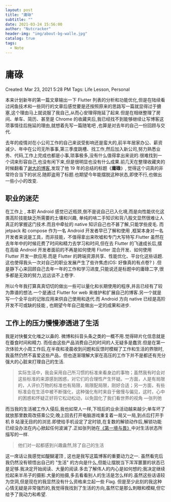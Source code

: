 ```yaml
---
layout: post
title: "庸碌"
subtitle: ""
date: 2021-03-24 15:56:00
author: "Nutcracker"
header-img: "img/about-bg-walle.jpg"
catalog: true
tags:
  - Note
---
```




# 庸碌

Created: Mar 23, 2021 5:28 PM
Tags: Life Lesson, Personal

本来计划新年的第一篇文章输出一下 Flutter 列表的分析和功能优化,但是在陆续看过闲鱼技术和一些同行的文章后感觉要是还按照原来的思路写一篇就显得过于搪塞,这个理由马上就说服了我自己,从而心安理得拖延了起来.但是在相继整理了房间、单车、简历、甚至是 Chrome 的收藏夹后,我已经找不到能够继续让写博客这项事情往后拖延的理由,就想着先写一篇随笔吧 ,也算是对去年的自己一份回顾与交代.

去年的疫情对在小公司工作的自己来说受影响还是蛮大的,前半年居家办公、薪资减少、年中在公司无所事事,第三季度跳槽、找工作,然后加入新公司,努力熟悉业务、代码,工作上完成也都是小事,琐事极多,没有什么值得拿出来说的.很难找到一个词来形容自己,也没有闲下来,但是很明显也没有什么成果.前几天在整理收藏夹的时候翻看了[谢大的博客](https://yihui.org/),发现了他 19 年的总结的标题《**庸碌**》, 觉得这个词真的非常符合当下的状况.随即盗用了标题.也期望今年能摆脱这种状态,即使不行,也做出一些小小的改变.

## 职业的迷茫

在工作上 , 本职 Android 感觉已近瓶颈,倒不是说自己已入化境,而是向性能优化这类高阶技能缺乏所需要的土壤和兴趣, 单纯的啃二手知识和背八股文显然很难让人真正的掌握这门技术.而且中牵扯的 native 知识自己也不甚了解,只能学些皮毛. 而 jetpack 和 compose 作为一名 Android 开发者早已了解和使用 ,框架本身对一名开发者来说是工具，而非技能，不值得拿出来吹嘘和专门大写特写.Flutter 虽然在去年年中的时候花费了时间和精力去学习和时间,但在去 Flutter 的飞速成长后,摆在高级 Android 开发者面前的不再是如何使用 Flutter 混合开发、如何使用 Flutter 开发一款应用.而是 Flutter 的跨端资源共享、性能优化、平台化这些话题.这也使得我头一次对自己的职业发展产生了些许焦虑(OS: 好像真的有点卷? ) .但是静下心来回顾自己去年一年的工作和学习进度,只能说还是标题中的庸碌二字,很多都是无效的努力,远远谈不上卷字.

所以今年我打算真真切切的做出一些可以量化和长期使用的程序,并且已经有了较为靠谱的想法.一个是通过 Flutter for web 来维护和扩展自己的博客.另一个就是写一个全平台的记账应用来供自己使用和迭代.而 Android 方向 native 已经是高阶开发不可或缺的技能 , 也期望今年自己能做出一定的成果和进步.

## 工作上的压力慢慢渗透进了生活

我是对快餐文化嗤之以鼻的. 微博和抖音头条之类的一概不用.觉得碎片化信息就是在蚕食时间和精力. 而任由这些产品消费自己的时间的人无疑多是蠢货.但是在第一次体验大小周工作后,在半夜和凌晨收到问题和反馈时模糊了工作和生活的界限时,我虽然仍然不喜爱这些产品，但也逐渐理解大家在高压的工作下并不是都还有充分强大的心脏来打理自己的生活.

> 实际生活中，我会采用自己所习惯的标准来看身边的事物；虽然我有时会对这些标准的来源感到困惑，对它们的合理性产生怀疑。一方面，人是有局限的，人评价万物的标准也有局限，局限配局限，刚好合适；另一方面，有些标准会在生活中被不断强化，这种强化有时来自于傲慢与偏见，这时，心中的困惑和怀疑正好将它松动松动，以免固化了我们看世界的视角                                   —张列弛

而当我的生活被工作入侵后,我也如常人一样,下班后的业余活动越来越少;单车坏了就放那里数周改搭乘公交;晚上回去打开电脑游戏重复着一局又一局,到点后打开手机 B 站漫无目的的浏览.即使给手机设定了定时锁,在复数的解锁动作后,解锁功能已经没办法在内心掀起任何波澜了.正如张列驰在[《第一境与畏》](https://www.liechi.org/cn/2019/09/jinganfeel/)中对生活状态所描写的一样.

> 他们对一起都感到兴趣盎然,除了自己的生活

这一席话让我感觉如醍醐灌顶 , 这也是我写这篇博客的重要动力之一. 虽然看完后我仍然没有顿悟出自己的 "生活" 的方向是什么,但能让摆脱当下浑浑噩噩的状态已是足够.我决定开始阅读、大量的阅读.多去了解伟人的内心是如何想的;我决定继续捡起来半吊子的摄影.大量的拍摄,多去看看别人的生活是怎么样的.虽然这些话语较为空洞,但是现在的我显然没有什么资格来立起一些 Flag. 但是至少此刻的我这种心情无疑是非常强烈的,我觉得我找到了生活的方向,虽然它是那么刺眼和模糊,但它给予了我动力和希望.
